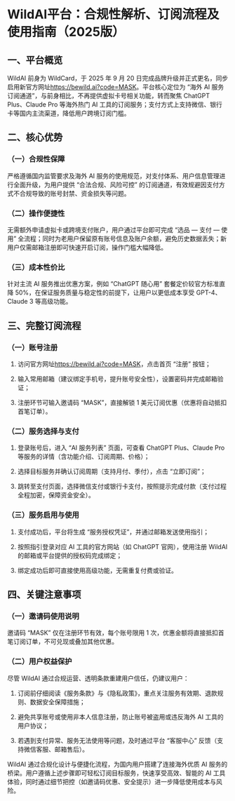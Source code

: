 # WildAI平台：合规性解析、订阅流程及使用指南（2025版）

## 一、平台概览

WildAI 前身为 WildCard，于 2025 年 9 月 20 日完成品牌升级并正式更名，同步启用新官方网址<https://bewild.ai?code=MASK>。平台核心定位为 “海外 AI 服务订阅通道”，与前身相比，不再提供虚拟卡号相关功能，转而聚焦 ChatGPT Plus、Claude Pro 等海外热门 AI 工具的订阅服务；支付方式上支持微信、银行卡等国内主流渠道，降低用户跨境订阅门槛。

## 二、核心优势

### （一）合规性保障

严格遵循国内监管要求及海外 AI 服务的使用规范，对支付体系、用户信息管理进行全面升级，为用户提供 “合法合规、风险可控” 的订阅通道，有效规避因支付方式不合规导致的账号封禁、资金损失等问题。

### （二）操作便捷性

无需额外申请虚拟卡或跨境支付账户，用户通过平台即可完成 “选品 — 支付 — 使用” 全流程；同时为老用户保留原有账号信息及账户余额，避免历史数据丢失；新用户仅需邮箱注册即可快速开启订阅，操作门槛大幅降低。

### （三）成本性价比

针对主流 AI 服务推出优惠方案，例如 “ChatGPT 随心用” 套餐定价较官方标准直降 50%，在保证服务质量与稳定性的前提下，让用户以更低成本享受 GPT-4、Claude 3 等高级功能。

## 三、完整订阅流程

### （一）账号注册

1. 访问官方网址<https://bewild.ai?code=MASK>，点击首页 “注册” 按钮；
  
2. 输入常用邮箱（建议绑定手机号，提升账号安全性），设置密码并完成邮箱验证；
  
3. 注册环节可输入邀请码 “MASK”，直接解锁 1 美元订阅优惠（优惠将自动抵扣首笔订单）。
  

### （二）服务选择与支付

1. 登录账号后，进入 “AI 服务列表” 页面，可查看 ChatGPT Plus、Claude Pro 等服务的详情（含功能介绍、订阅周期、价格）；
  
2. 选择目标服务并确认订阅周期（支持月付、季付），点击 “立即订阅”；
  
3. 跳转至支付页面，选择微信支付或银行卡支付，按照提示完成付款（支付过程全程加密，保障资金安全）。
  

### （三）服务启用与使用

1. 支付成功后，平台将生成 “服务授权凭证”，并通过邮箱发送使用指引；
  
2. 按照指引登录对应 AI 工具的官方网站（如 ChatGPT 官网），使用注册 WildAI 的邮箱或平台提供的授权码完成绑定；
  
3. 绑定成功后即可直接使用高级功能，无需重复付费或验证。
  

## 四、关键注意事项

### （一）邀请码使用说明

邀请码 “MASK” 仅在注册环节有效，每个账号限用 1 次，优惠金额将直接抵扣首笔订阅订单，不可兑现或叠加其他优惠。

### （二）用户权益保护

尽管 WildAI 通过合规运营、透明条款重建用户信任，仍建议用户：

1. 订阅前仔细阅读《服务条款》与《隐私政策》，重点关注服务有效期、退款规则、数据安全保障措施；
  
2. 避免共享账号或使用非本人信息注册，防止账号被盗用或违反海外 AI 工具的用户协议；
  
3. 若遇到支付异常、服务无法使用等问题，及时通过平台 “客服中心” 反馈（支持微信客服、邮箱售后）。
  

WildAI 通过合规化设计与便捷化流程，为国内用户搭建了连接海外优质 AI 服务的桥梁。用户遵循上述步骤即可轻松订阅目标服务，快速享受高效、智能的 AI 工具体验，同时通过细节把控（如邀请码优惠、安全提示）进一步降低使用成本与风险。
